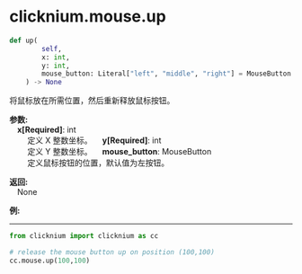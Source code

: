 

# clicknium.mouse.up

```python
def up(
        self,
        x: int, 
        y: int, 
        mouse_button: Literal["left", "middle", "right"] = MouseButton.Left
    ) -> None
```

将鼠标放在所需位置，然后重新释放鼠标按钮。

**参数:**  
    &emsp;**x[Required]**: int  
        &emsp;&emsp;  定义 X 整数坐标。
    &emsp;**y[Required]**: int  
        &emsp;&emsp; 定义 Y 整数坐标。
    &emsp;**mouse_button**: MouseButton  
        &emsp;&emsp; 定义鼠标按钮的位置，默认值为左按钮。

**返回:**  
    &emsp;None

**例:**
***
```python
from clicknium import clicknium as cc

# release the mouse button up on position (100,100)
cc.mouse.up(100,100)

```